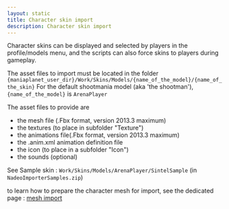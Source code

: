 ```yaml
---
layout: static
title: Character skin import 
description: Character skin import
---
```


Character skins can be displayed and selected by players in the profile/models menu, and the scripts can also force skins to players during gameplay.

The asset files to import must be located in the folder `{maniaplanet_user_dir}/Work/Skins/Models/{name_of_the_model}/{name_of_the_skin}`
For the default shootmania model (aka 'the shootman'), `{name_of_the_model}` is `ArenaPlayer`

The asset files to provide are

 - the mesh file (.Fbx format, version 2013.3 maximum)
 - the textures (to place in subfolder "Texture")
 - the animations file(.Fbx format, version 2013.3 maximum)
 - the .anim.xml animation definition file
 - the icon (to place in a subfolder "Icon")
 - the sounds (optional)

See Sample skin : `Work/Skins/Models/ArenaPlayer/SintelSample` (in `NadeoImporterSamples.zip`)

to learn how to prepare the character mesh for import, see the dedicated page : [mesh import](importer_mesh.html) 
